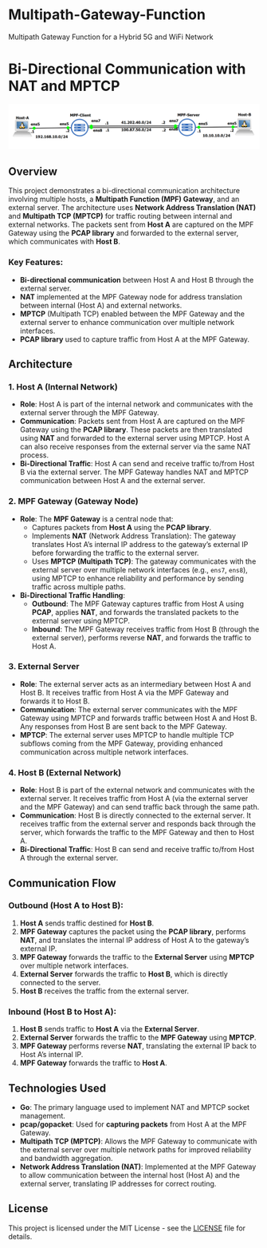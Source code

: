 # Multipath-Gateway-Function
Multipath Gateway Function for a Hybrid 5G and WiFi Network
# Bi-Directional Communication with NAT and MPTCP

![Architecture Overview](./GNS-Setup.png)


## Overview
This project demonstrates a bi-directional communication architecture involving multiple hosts, a **Multipath Function (MPF) Gateway**, and an external server. The architecture uses **Network Address Translation (NAT)** and **Multipath TCP (MPTCP)** for traffic routing between internal and external networks. The packets sent from **Host A** are captured on the MPF Gateway using the **PCAP library** and forwarded to the external server, which communicates with **Host B**.

### Key Features:
- **Bi-directional communication** between Host A and Host B through the external server.
- **NAT** implemented at the MPF Gateway node for address translation between internal (Host A) and external networks.
- **MPTCP** (Multipath TCP) enabled between the MPF Gateway and the external server to enhance communication over multiple network interfaces.
- **PCAP library** used to capture traffic from Host A at the MPF Gateway.

## Architecture

### 1. Host A (Internal Network)
- **Role**: Host A is part of the internal network and communicates with the external server through the MPF Gateway.
- **Communication**: Packets sent from Host A are captured on the MPF Gateway using the **PCAP library**. These packets are then translated using **NAT** and forwarded to the external server using MPTCP. Host A can also receive responses from the external server via the same NAT process.
- **Bi-Directional Traffic**: Host A can send and receive traffic to/from Host B via the external server. The MPF Gateway handles NAT and MPTCP communication between Host A and the external server.

### 2. MPF Gateway (Gateway Node)
- **Role**: The **MPF Gateway** is a central node that:
  - Captures packets from **Host A** using the **PCAP library**.
  - Implements **NAT** (Network Address Translation): The gateway translates Host A’s internal IP address to the gateway’s external IP before forwarding the traffic to the external server.
  - Uses **MPTCP (Multipath TCP)**: The gateway communicates with the external server over multiple network interfaces (e.g., `ens7`, `ens8`), using MPTCP to enhance reliability and performance by sending traffic across multiple paths.
- **Bi-Directional Traffic Handling**:
  - **Outbound**: The MPF Gateway captures traffic from Host A using **PCAP**, applies **NAT**, and forwards the translated packets to the external server using MPTCP.
  - **Inbound**: The MPF Gateway receives traffic from Host B (through the external server), performs reverse **NAT**, and forwards the traffic to Host A.

### 3. External Server
- **Role**: The external server acts as an intermediary between Host A and Host B. It receives traffic from Host A via the MPF Gateway and forwards it to Host B.
- **Communication**: The external server communicates with the MPF Gateway using MPTCP and forwards traffic between Host A and Host B. Any responses from Host B are sent back to the MPF Gateway.
- **MPTCP**: The external server uses MPTCP to handle multiple TCP subflows coming from the MPF Gateway, providing enhanced communication across multiple network interfaces.

### 4. Host B (External Network)
- **Role**: Host B is part of the external network and communicates with the external server. It receives traffic from Host A (via the external server and the MPF Gateway) and can send traffic back through the same path.
- **Communication**: Host B is directly connected to the external server. It receives traffic from the external server and responds back through the server, which forwards the traffic to the MPF Gateway and then to Host A.
- **Bi-Directional Traffic**: Host B can send and receive traffic to/from Host A through the external server.

## Communication Flow
### Outbound (Host A to Host B):
1. **Host A** sends traffic destined for **Host B**.
2. **MPF Gateway** captures the packet using the **PCAP library**, performs **NAT**, and translates the internal IP address of Host A to the gateway’s external IP.
3. **MPF Gateway** forwards the traffic to the **External Server** using **MPTCP** over multiple network interfaces.
4. **External Server** forwards the traffic to **Host B**, which is directly connected to the server.
5. **Host B** receives the traffic from the external server.

### Inbound (Host B to Host A):
1. **Host B** sends traffic to **Host A** via the **External Server**.
2. **External Server** forwards the traffic to the **MPF Gateway** using **MPTCP**.
3. **MPF Gateway** performs reverse **NAT**, translating the external IP back to Host A’s internal IP.
4. **MPF Gateway** forwards the traffic to **Host A**.

## Technologies Used
- **Go**: The primary language used to implement NAT and MPTCP socket management.
- **pcap/gopacket**: Used for **capturing packets** from Host A at the MPF Gateway.
- **Multipath TCP (MPTCP)**: Allows the MPF Gateway to communicate with the external server over multiple network paths for improved reliability and bandwidth aggregation.
- **Network Address Translation (NAT)**: Implemented at the MPF Gateway to allow communication between the internal host (Host A) and the external server, translating IP addresses for correct routing.

## License
This project is licensed under the MIT License - see the [LICENSE](LICENSE) file for details.


